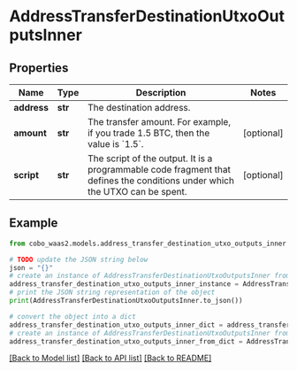 # AddressTransferDestinationUtxoOutputsInner


## Properties

Name | Type | Description | Notes
------------ | ------------- | ------------- | -------------
**address** | **str** | The destination address. | 
**amount** | **str** | The transfer amount. For example, if you trade 1.5 BTC, then the value is &#x60;1.5&#x60;.  | [optional] 
**script** | **str** | The script of the output. It is a programmable code fragment that defines the conditions under which the UTXO can be spent. | [optional] 

## Example

```python
from cobo_waas2.models.address_transfer_destination_utxo_outputs_inner import AddressTransferDestinationUtxoOutputsInner

# TODO update the JSON string below
json = "{}"
# create an instance of AddressTransferDestinationUtxoOutputsInner from a JSON string
address_transfer_destination_utxo_outputs_inner_instance = AddressTransferDestinationUtxoOutputsInner.from_json(json)
# print the JSON string representation of the object
print(AddressTransferDestinationUtxoOutputsInner.to_json())

# convert the object into a dict
address_transfer_destination_utxo_outputs_inner_dict = address_transfer_destination_utxo_outputs_inner_instance.to_dict()
# create an instance of AddressTransferDestinationUtxoOutputsInner from a dict
address_transfer_destination_utxo_outputs_inner_from_dict = AddressTransferDestinationUtxoOutputsInner.from_dict(address_transfer_destination_utxo_outputs_inner_dict)
```
[[Back to Model list]](../README.md#documentation-for-models) [[Back to API list]](../README.md#documentation-for-api-endpoints) [[Back to README]](../README.md)



